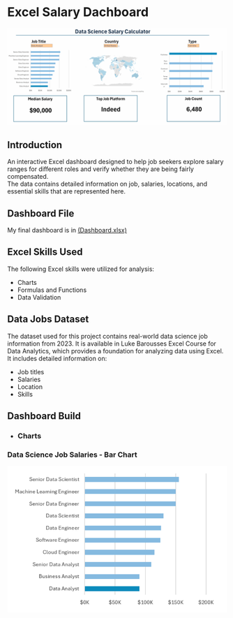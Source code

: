 # Excel Salary Dachboard

![Dashboard Analysis](./images/dashboard.gif)
## Introduction
An interactive Excel dashboard designed to help job seekers explore salary ranges for different roles and verify whether they are being fairly compensated.  
The data contains detailed information on job, salaries, locations, and essential skills that are represented here.

## Dashboard File

My final dashboard is in [(Dashboard.xlsx)](Dashboard.xlsx)

## Excel Skills Used
The following Excel skills were utilized for analysis:

- Charts
- Formulas and Functions
- Data Validation

## Data Jobs Dataset
The dataset used for this project contains real-world data science job information from 2023. It is available in Luke Barousses Excel Course for Data Analytics, which provides a foundation for analyzing data using Excel. It includes detailed information on:

- Job titles
- Salaries
- Location
- Skills

## Dashboard Build

 - ### Charts

 ### Data Science Job Salaries - Bar Chart

 ![Salaries](images\Salaries_US.PNG)